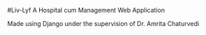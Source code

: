 #Liv-Lyf
A Hospital cum Management Web Application

Made using Django under the supervision of Dr. Amrita Chaturvedi 
